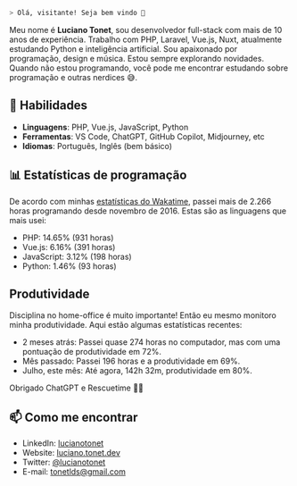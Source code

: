```bash
> Olá, visitante! Seja bem vindo 👋
```

Meu nome é **Luciano Tonet**, sou desenvolvedor full-stack com mais de 10 anos de experiência. Trabalho com PHP, Laravel, Vue.js, Nuxt, atualmente estudando Python e inteligência artificial.
Sou apaixonado por programação, design e música. Estou sempre explorando novidades. Quando não estou programando, você pode me encontrar estudando sobre programação e outras nerdices 😅.

## 🚀 Habilidades

- **Linguagens**: PHP, Vue.js, JavaScript, Python
- **Ferramentas**: VS Code, ChatGPT, GitHub Copilot, Midjourney, etc
- **Idiomas**: Português, Inglês (bem básico)

## 📊 Estatísticas de programação

De acordo com minhas [estatísticas do Wakatime](https://wakatime.com/@lucianotonet), passei mais de 2.266 horas programando desde novembro de 2016. Estas são as linguagens que mais usei:

- PHP: 14.65% (931 horas)
- Vue.js: 6.16% (391 horas)
- JavaScript: 3.12% (198 horas)
- Python: 1.46% (93 horas)

## Produtividade

Disciplina no home-office é muito importante! Então eu mesmo monitoro minha produtividade. Aqui estão algumas estatísticas recentes:

- 2 meses atrás: Passei quase 274 horas no computador, mas com uma pontuação de produtividade em 72%.
- Mês passado: Passei 196 horas e a produtividade em 69%.
- Julho, este mês: Até agora, 142h 32m, produtividade em 80%.
  
Obrigado ChatGPT e Rescuetime 🙏🏼

## 📫 Como me encontrar

- LinkedIn: [lucianotonet](https://www.linkedin.com/in/lucianotonet/)
- Website: [luciano.tonet.dev](https://luciano.tonet.dev/)
- Twitter: [@lucianotonet](https://twitter.com/lucianotonet)
- E-mail: tonetlds@gmail.com
